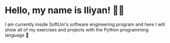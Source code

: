 # Hello, my name is Iliyan! 🧑‍💻
I am currently inside SoftUni's software engineering program and here I will show all of my exercises and projects with the Python programming language 🐍
